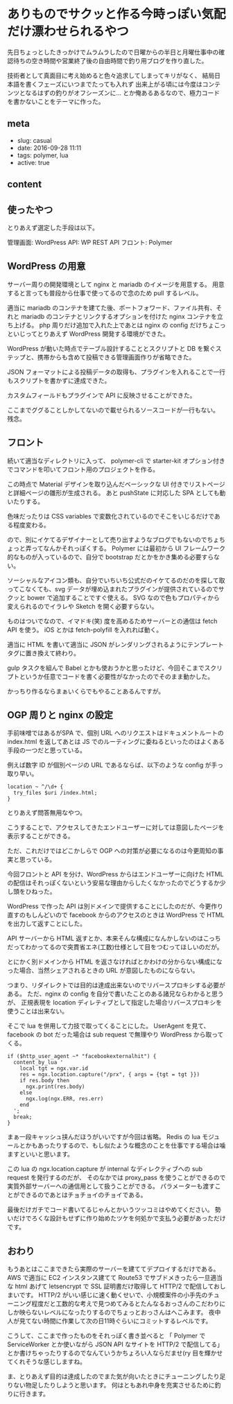 # ありものでサクッと作る今時っぽい気配だけ漂わせられるやつ

先日ちょっとしたきっかけでムラムラしたので日曜からの半日と月曜仕事中の確認待ちの空き時間や営業終了後の自由時間で釣り用ブログを作り直した。

技術者として真面目に考え始めると色々追求してしまってキリがなく、
結局日本語を書くフェーズにいつまでたっても入れず
出来上がる頃には今度はコンテンツとなるはずの釣りがオフシーズンに…
とか俺あるあるなので、極力コードを書かないことをテーマに作った。

## meta

- slug: casual
- date: 2016-09-28 11:11
- tags: polymer, lua
- active: true


## content

## 使ったやつ

とりあえず選定した手段は以下。

管理画面: WordPress
API: WP REST API
フロント: Polymer

## WordPress の用意

サーバー周りの開発環境として nginx と mariadb のイメージを用意する。
用意すると言っても普段から仕事で使ってるので念のため pull するレベル。

適当に mariadb のコンテナを建てた後、ポートフォワード、ファイル共有、それと mariadb のコンテナとリンクするオプションを付けた nginx コンテナを立ち上げる。
php 周りだけ追加で入れた上であとは nginx の config だけちょこっといじってとりあえず WordPress 開発する環境ができた。

WordPress が動いた時点でテーブル設計することとスクリプトと DB を繋ぐステップと、携帯からも含めて投稿できる管理画面作りが省略できた。

JSON フォーマットによる投稿データの取得も、プラグインを入れることで一行もスクリプトを書かずに達成できた。

カスタムフィールドもプラグインで API に反映させることができた。

ここまでググることしかしてないので載せられるソースコードが一行もない。
残念。

## フロント

続いて適当なディレクトリに入って、 polymer-cli で starter-kit  オプション付きでコマンドを叩いてフロント用のプロジェクトを作る。

この時点で Material デザインを取り込んだベーシックな UI 付きでリストページと詳細ページの雛形が生成される。
あと pushState に対応した SPA としても動いたりする。

色味だったりは CSS variables で変数化されているのでそこをいじるだけである程度変わる。

ので、別にイケてるデザイナーとして売り出すようなブログでもないのでちょちょっと弄ってなんかそれっぽくする。
Polymer には最初から UI フレームワーク的なものが入っているので、自分で bootstrap だとかをかき集める必要すらない。

ソーシャルなアイコン類も、自分でいちいち公式だのイケてるのだのを探して取ってこなくても、svg データが埋め込まれたプラグインが提供されているのでサクッと bower で追加することですぐ使える。
SVG なので色もプロパティから変えられるのでイラレや Sketch を開く必要すらない。

ものはついでなので、イマドキ(笑) 度を高めるためサーバーとの通信は fetch API を使う。
iOS とかは fetch-polyfill を入れれば動く。

適当に HTML を書いて適当に JSON がレンダリングされるようにテンプレートタグに置き換えて終わり。

gulp タスクを組んで Babel とかも使おうかと思ったけど、今回そこまでスクリプトというか任意でコードを書く必要性がなかったのでそのまま動かした。

かっちり作るならまぁいくらでもやることあるんですが。

## OGP 周りと nginx の設定

手前味噌ではあるがSPA で、個別 URL へのリクエストはドキュメントルートの index.html を返してあとは JS でのルーティングに委ねるといったのはよくある手段の一つだと思っている。

例えば数字 ID が個別ページの URL であるならば、以下のような config が手っ取り早い。

```
location ~ ^/\d+ {
  try_files $uri /index.html;
}
```

とりあえず問答無用なやつ。

こうすることで、アクセスしてきたエンドユーザーに対しては意図したページを表示することができる。

ただ、これだけではどこかしらで OGP への対策が必要になるのは今更周知の事実と思っている。

今回フロントと API を分け、WordPress からはエンドユーザーに向けた HTML の配信はそれっぽくないという安易な理由からしたくなかったのでどうするか少し頭をひねった。

WordPress で作った API は別ドメインで提供することにしたのだが、今更作り直すのもしんどいので facebook からのアクセスのときは WordPress で HTML を出力して返すことにした。

API サーバーから HTML 返すとか、本来そんな構成になんかしないのはこっちだってわかってるので突貫省エネ(工数)仕様として目をつむってほしいのだが。

とにかく別ドメインから HTML を返さなければとかわけの分からない構成になった場合、当然シェアされるときの URL が意図したものにならない。

つまり、リダイレクトでは目的は達成出来ないのでリバースプロキシする必要がある。
ただ、nginx の config を自分で書いたことのある諸兄ならわかると思うが、
正規表現を location ディレティブとして指定した場合リバースプロキシを使うことは出来ない。

そこで lua を併用して力技で取ってくることにした。
UserAgent を見て、facebook の bot だった場合は sub request で無理やり WordPress から取ってくる。

```
if ($http_user_agent ~* "facebookexternalhit") {
  content_by_lua '
    local tgt = ngx.var.id
    res = ngx.location.capture("/prx", { args = {tgt = tgt }})
    if res.body then
      ngx.print(res.body)
    else
      ngx.log(ngx.ERR, res.err)
    end
  ';
  break;
}
```

まぁ一段キャッシュ挟んだほうがいいですが今回は省略。
Redis の lua モジュールとかもあったりするので、もし似たような概念のことを仕事でする場合は噛ますといいと思います。

この lua の ngx.location.capture が internal なディレクティブへの sub request を発行するのだが、
そのなかでは proxy_pass を使うことができるので実質外部サーバーへの通信用として扱うことができる。
パラメーターも渡すことができるのであとはチョチョイのチョイである。

最後だけガチでコード書いてるじゃんとかいうツッコミはやめてください。
勢いだけでろくな設計もせずに作り始めたツケを何処かで支払う必要があっただけです。

## おわり

もうあとはここまできたら実際のサーバーを建ててデプロイするだけである。
AWS で適当に EC2 インスタンス建てて Route53 でサブドメきったら一旦適当な html あげて  letsencrypt で SSL 証明書だけ取得して HTTP/2 で配信しておしまいです。
HTTP/2 がいい感じに速く動くせいで、小規模案件の小手先のチューニング程度だと工数的な考えで見つめてみるとたんなるおっさんのこだわりにしか映らないレベルになったりするのでちょっとおっさんはへこみます。
夜中人が見てない時間に作業して次の日11時ぐらいにコミットするレベルです。

こうして、ここまで作ったものをそれっぽく書き並べると
「 Polymer で ServiceWorker とか使いながら JSON API なサイトを HTTP/2 で配信してる」
とか書けちゃったりするのでなんていうかちょろい人ならだませ(ry 目を輝かせてくれそうな感じしますね。

ま、とりあえず目的は達成したのでまた気が向いたときにチューニングしたり足りない物足したりしようと思います。
何はともあれ中身を充実させるために釣りに行きます。
